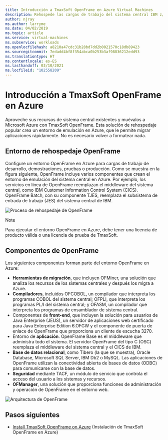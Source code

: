 ```yaml
---
title: Introducción a TmaxSoft OpenFrame en Azure Virtual Machines
description: Rehospede las cargas de trabajo del sistema central IBM z/OS con el entorno TmaxSoft OpenFrame en Azure Virtual Machines (VM).
author: njray
ms.author: larryme
ms.date: 04/02/2019
ms.topic: article
ms.service: virtual-machines
ms.subservice: workloads
ms.openlocfilehash: a8210a47cdc31b28bd7dd2b0021570c18db89423
ms.sourcegitcommit: 7edadd4bf8f354abca0b253b3af98836212edd93
ms.translationtype: HT
ms.contentlocale: es-ES
ms.lasthandoff: 03/10/2021
ms.locfileid: "102558209"
---
```

# <a name="get-started-with-tmaxsoft-openframe-on-azure"></a>Introducción a TmaxSoft OpenFrame en Azure

Aproveche sus recursos de sistema central existentes y muévalos a Microsoft Azure con TmaxSoft OpenFrame. Esta solución de rehospedaje popular crea un entorno de emulación en Azure, que le permite migrar aplicaciones rápidamente. No es necesario volver a formatear nada.

## <a name="openframe-rehosting-environment"></a>Entorno de rehospedaje OpenFrame

Configure un entorno OpenFrame en Azure para cargas de trabajo de desarrollo, demostraciones, pruebas o producción. Como se muestra en la figura siguiente, OpenFrame incluye varios componentes que crean el entorno de emulación del sistema central en Azure. Por ejemplo, los servicios en línea de OpenFrame reemplazan el middleware del sistema central, como IBM Customer Information Control System (CICS). OpenFrame Batch, con su componente TJES, reemplaza el subsistema de entrada de trabajo (JES) del sistema central de IBM. 

![Proceso de rehospedaje de OpenFrame](media/openframe-01.png)

> [!NOTE]
> Para ejecutar el entorno OpenFrame en Azure, debe tener una licencia de producto válida o una licencia de prueba de TmaxSoft.

## <a name="openframe-components"></a>Componentes de OpenFrame

Los siguientes componentes forman parte del entorno OpenFrame en Azure:

- **Herramientas de migración**, que incluyen OFMiner, una solución que analiza los recursos de los sistemas centrales y después los migra a Azure.
- **Compiladores**, incluidos OFCOBOL, un compilador que interpreta los programas COBOL del sistema central; OFPLI, que interpreta los programas PL/I del sistema central; y OFASM, un compilador que interpreta los programas de ensamblador de sistema central.
- Componentes de **front-end**, que incluyen la solución para usuarios de Java Enterprise (JEUS), un servidor de aplicaciones web certificado para Java Enterprise Edition 6.OFGW y el componente de puerta de enlace de OpenFrame que proporciona un cliente de escucha 3270.
- Entorno de **aplicación**. OpenFrame Base es el middleware que administra todo el sistema. El servidor OpenFrame del tipo C (OSC) reemplaza el middleware del sistema central y el CICS de IBM.
- **Base de datos relacional**, como Tibero (la que se muestra), Oracle Database, Microsoft SQL Server, IBM Db2 o MySQL. Las aplicaciones de OpenFrame utilizan la conectividad abierta de bases de datos (ODBC) para comunicarse con la base de datos.
- **Seguridad** mediante TACF, un módulo de servicio que controla el acceso del usuario a los sistemas y recursos. 
- **OFManager**, una solución que proporciona funciones de administración y operación de OpenFrame en el entorno web.

![Arquitectura de OpenFrame](media/openframe-02.png)

## <a name="next-steps"></a>Pasos siguientes

- [Install TmaxSoft OpenFrame on Azure](./install-openframe-azure.md) (Instalación de TmaxSoft OpenFrame en Azure)
